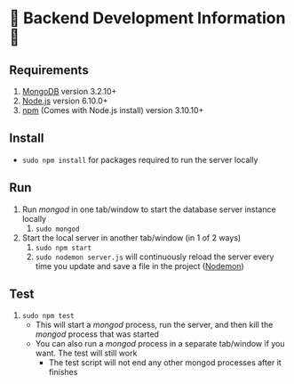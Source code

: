 # :wrench: Backend Development Information :wrench:

## Requirements
1. [MongoDB](https://www.mongodb.com/download-center?jmp=nav#community) version 3.2.10+
2. [Node.js](https://nodejs.org/en/) version 6.10.0+
3. [npm](https://www.npmjs.com/) (Comes with Node.js install) version 3.10.10+

## Install
* `sudo npm install` for packages required to run the server locally

## Run
1. Run _mongod_ in one tab/window to start the database server instance locally
   1. `sudo mongod`
2. Start the local server in another tab/window (in 1 of 2 ways)
   1. `sudo npm start`
   2. `sudo nodemon server.js` will continuously reload the server every time you update and save a file in the project ([Nodemon](https://www.npmjs.com/package/nodemon))

## Test
1. `sudo npm test`
   * This will start a _mongod_ process, run the server, and then kill the _mongod_ process that was started
   * You can also run a _mongod_ process in a separate tab/window if you want. The test will still work
     * The test script will not end any other mongod processes after it finishes
